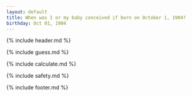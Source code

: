 ```yaml
---
layout: default
title: When was I or my baby conceived if born on October 1, 1904?
birthday: Oct 01, 1904
---
```


{% include header.md %}

{% include guess.md %}

{% include calculate.md %}

{% include safety.md %}

{% include footer.md %}



